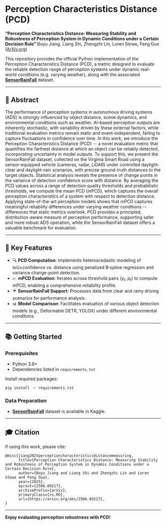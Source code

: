# Perception Characteristics Distance (PCD)

**“Perception Characteristics Distance: Measuring Stability and Robustness of Perception System in Dynamic Conditions under a Certain Decision Rule”**
Boyu Jiang, Liang Shi, Zhengzhi Lin, Loren Stowe, Feng Guo ([ArXiv.org][1])

This repository provides the official Python implementation of the Perception Characteristics Distance (PCD), a metric designed to evaluate the reliable detection range of perception systems under dynamic real-world conditions (e.g. varying weather), along with the associated [**SensorRainFall**][2] dataset.

---

## 🚗 Abstract

The performance of perception systems in autonomous driving systems (ADS) is strongly influenced by object distance, scene dynamics, and environmental conditions such as weather. AI-based perception outputs are inherently stochastic, with variability driven by these external factors, while traditional evaluation metrics remain static and event-independent, failing to capture fluctuations in confidence over time. In this work, we introduce the Perception Characteristics Distance (PCD) -- a novel evaluation metric that quantifies the farthest distance at which an object can be reliably detected, incorporating uncertainty in model outputs. To support this, we present the SensorRainFall dataset, collected on the Virginia Smart Road using a sensor-equipped vehicle (cameras, radar, LiDAR) under controlled daylight-clear and daylight-rain scenarios, with precise ground-truth distances to the target objects. Statistical analysis reveals the presence of change points in the variance of detection confidence score with distance. By averaging the PCD values across a range of detection quality thresholds and probabilistic thresholds, we compute the mean PCD (mPCD), which captures the overall perception characteristics of a system with respect to detection distance. Applying state-of-the-art perception models shows that mPCD captures meaningful reliability differences under varying weather conditions -- differences that static metrics overlook. PCD provides a principled, distribution-aware measure of perception performance, supporting safer and more robust ADS operation, while the SensorRainFall dataset offers a valuable benchmark for evaluation. 

---


## 🎯 Key Features

* 🔍 **PCD Computation**: Implements heteroscedastic modeling of IoU×confidence vs. distance using penalized B‑spline regression and variance change-point detection.
* 📈 **mPCD Evaluation**: Iterates across threshold pairs ($y_t$, $p_t$) to compute mPCD, enabling a comprehensive reliability profile.
* ☔ **SensorRainFall Support**: Processes data from clear and rainy driving scenarios for performance analysis.
* 📊 **Model Comparison**: Facilitates evaluation of various object detection models (e.g., Deformable DETR, YOLOX) under different environmental conditions.

---

## 📚 Getting Started

### Prerequisites

* Python 3.8+
* Dependencies listed in `requirements.txt`

Install required packages:

```bash
pip install -r requirements.txt
```

### Data Preparation

* [**SensorRainFall**][2] dataset is available in Kaggle.


---

## 🎓 Citation

If using this work, please cite:

```
@misc{jiang2025perceptioncharacteristicsdistancemeasuring,
      title={Perception Characteristics Distance: Measuring Stability and Robustness of Perception System in Dynamic Conditions under a Certain Decision Rule}, 
      author={Boyu Jiang and Liang Shi and Zhengzhi Lin and Loren Stowe and Feng Guo},
      year={2025},
      eprint={2506.09217},
      archivePrefix={arXiv},
      primaryClass={cs.RO},
      url={https://arxiv.org/abs/2506.09217}, 
}
```

---

**Enjoy evaluating perception robustness with PCD!**

[1]: https://arxiv.org/abs/2506.09217
[2]: https://www.kaggle.com/datasets/datadrivenwheels/sensorrainfall
